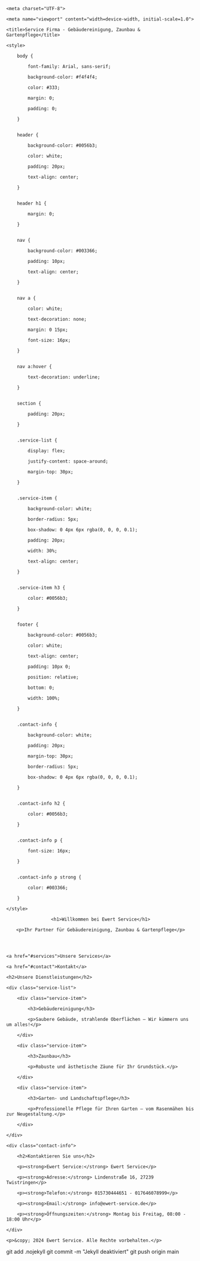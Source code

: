 <!DOCTYPE html>

<html lang="de">

<head>

    <meta charset="UTF-8">

    <meta name="viewport" content="width=device-width, initial-scale=1.0">

    <title>Service Firma - Gebäudereinigung, Zaunbau & Gartenpflege</title>

    <style>

        body {

            font-family: Arial, sans-serif;

            background-color: #f4f4f4;

            color: #333;

            margin: 0;

            padding: 0;

        }


        header {

            background-color: #0056b3;

            color: white;

            padding: 20px;

            text-align: center;

        }


        header h1 {

            margin: 0;

        }


        nav {

            background-color: #003366;

            padding: 10px;

            text-align: center;

        }


        nav a {

            color: white;

            text-decoration: none;

            margin: 0 15px;

            font-size: 16px;

        }


        nav a:hover {

            text-decoration: underline;

        }


        section {

            padding: 20px;

        }


        .service-list {

            display: flex;

            justify-content: space-around;

            margin-top: 30px;

        }


        .service-item {

            background-color: white;

            border-radius: 5px;

            box-shadow: 0 4px 6px rgba(0, 0, 0, 0.1);

            padding: 20px;

            width: 30%;

            text-align: center;

        }


        .service-item h3 {

            color: #0056b3;

        }


        footer {

            background-color: #0056b3;

            color: white;

            text-align: center;

            padding: 10px 0;

            position: relative;

            bottom: 0;

            width: 100%;

        }


        .contact-info {

            background-color: white;

            padding: 20px;

            margin-top: 30px;

            border-radius: 5px;

            box-shadow: 0 4px 6px rgba(0, 0, 0, 0.1);

        }


        .contact-info h2 {

            color: #0056b3;

        }


        .contact-info p {

            font-size: 16px;

        }


        .contact-info p strong {

            color: #003366;

        }

    </style>

</head>

<body>


<header>

    <h1>Willkommen bei Ewert Service</h1>

    <p>Ihr Partner für Gebäudereinigung, Zaunbau & Gartenpflege</p>

</header>


<nav>

    <a href="#services">Unsere Services</a>

    <a href="#contact">Kontakt</a>

</nav>


<section id="services">

    <h2>Unsere Dienstleistungen</h2>

    <div class="service-list">

        <div class="service-item">

            <h3>Gebäudereinigung</h3>

            <p>Saubere Gebäude, strahlende Oberflächen – Wir kümmern uns um alles!</p>

        </div>

        <div class="service-item">

            <h3>Zaunbau</h3>

            <p>Robuste und ästhetische Zäune für Ihr Grundstück.</p>

        </div>

        <div class="service-item">

            <h3>Garten- und Landschaftspflege</h3>

            <p>Professionelle Pflege für Ihren Garten – vom Rasenmähen bis zur Neugestaltung.</p>

        </div>

    </div>

</section>


<section id="contact">

    <div class="contact-info">

        <h2>Kontaktieren Sie uns</h2>

        <p><strong>Ewert Service:</strong> Ewert Service</p>

        <p><strong>Adresse:</strong> Lindenstraße 16, 27239 Twistringen</p>

        <p><strong>Telefon:</strong> 015730444651 - 017646078999</p>

        <p><strong>Email:</strong> info@ewert-service.de</p>

        <p><strong>Öffnungszeiten:</strong> Montag bis Freitag, 08:00 - 18:00 Uhr</p>

    </div>

</section>


<footer>

    <p>&copy; 2024 Ewert Service. Alle Rechte vorbehalten.</p>

</footer>


</body>

</html>
git add .nojekyll
git commit -m "Jekyll deaktiviert"
git push origin main
